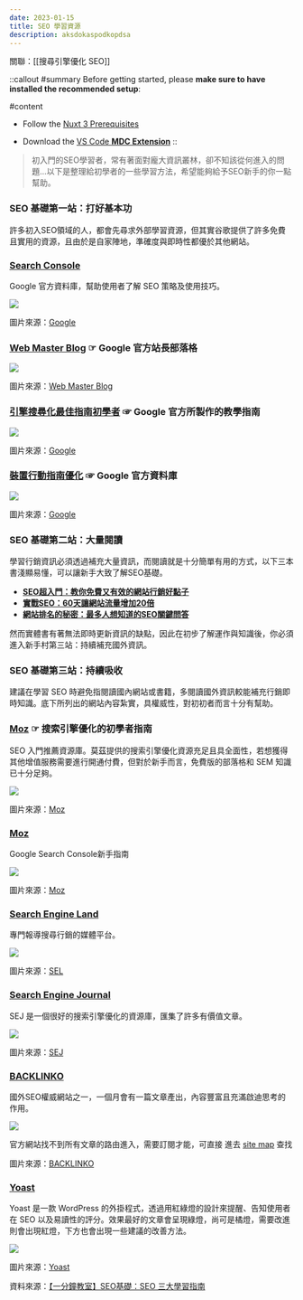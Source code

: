 ```yaml
---
date: 2023-01-15
title: SEO 學習資源
description: aksdokaspodkopdsa
---
```


關聯：[[搜尋引擎優化 SEO]]

::callout
#summary
Before getting started, please **make sure to have installed the recommended setup**:

#content
* Follow the [Nuxt 3 Prerequisites](https://nuxt.com/docs/getting-started/installation#prerequisites)

* Download the [VS Code **MDC Extension**](https://marketplace.visualstudio.com/items?itemName=Nuxt.mdc)
::

> 初入門的SEO學習者，常有著面對龐大資訊叢林，卻不知該從何進入的問題…以下是整理給初學者的一些學習方法，希望能夠給予SEO新手的你一點幫助。

### **SEO 基礎第一站：打好基本功**

許多初入SEO領域的人，都會先尋求外部學習資源，但其實谷歌提供了許多免費且實用的資源，且由於是自家陣地，準確度與即時性都優於其他網站。

### **[Search Console](https://support.google.com/webmasters#topic=3309469)**

Google 官方資料庫，幫助使用者了解 SEO 策略及使用技巧。

![](https://www.i-spotmedia.com/Blog/wp-content/uploads/2018/03/seo-learn-guides-1.png)

圖片來源：[Google](https://support.google.com/webmasters#topic=3309469)

### **[Web Master Blog](https://webmasters.googleblog.com/) ☞ Google 官方站長部落格**

![](https://www.i-spotmedia.com/Blog/wp-content/uploads/2018/03/seo-learn-guides-2.png)

圖片來源：[Web Master Blog](https://webmasters.googleblog.com/)

### **[引擎搜尋化最佳指南初學者](http://static.googleusercontent.com/media/www.google.com/en/us/intl/zh-tw/webmasters/docs/search-engine-optimization-starter-guide-zh-tw.pdf) ☞ Google 官方所製作的教學指南**

![](https://www.i-spotmedia.com/Blog/wp-content/uploads/2018/03/seo-learn-guides-3.png)

圖片來源：[Google](http://static.googleusercontent.com/media/www.google.com/en/us/intl/zh-tw/webmasters/docs/search-engine-optimization-starter-guide-zh-tw.pdf)

### **[裝置行動指南優化](https://developers.google.com/search/mobile-sites/?hl=zh-tw) ☞ Google 官方資料庫**

![](https://www.i-spotmedia.com/Blog/wp-content/uploads/2018/03/seo-learn-guides-4.png)

圖片來源：[Google](https://developers.google.com/search/mobile-sites/?hl=zh-tw)

### **SEO 基礎第二站：大量閱讀**

學習行銷資訊必須透過補充大量資訊，而閱讀就是十分簡單有用的方式，以下三本書淺顯易懂，可以讓新手大致了解SEO基礎。

- **[SEO超入門：教你免費又有效的網站行銷好點子](http://www.books.com.tw/products/0010705387)**
- **[實戰SEO：60天讓網站流量增加20倍  
    ](http://www.books.com.tw/products/0010722717)**
- **[網站排名的秘密：最多人想知道的SEO關鍵問答](http://www.books.com.tw/products/E050013131)**

然而實體書有著無法即時更新資訊的缺點，因此在初步了解運作與知識後，你必須進入新手村第三站：持續補充國外資訊。

### **SEO 基礎第三站：持續吸收**

建議在學習 SEO 時避免指閱讀國內網站或書籍，多閱讀國外資訊較能補充行銷即時知識。底下所列出的網站內容紮實，具權威性，對初初者而言十分有幫助。

### **[Moz](https://support.google.com/webmasters#topic=3309469) ☞ 搜索引擎優化的初學者指南**

SEO 入門推薦資源庫。莫茲提供的搜索引擎優化資源充足且具全面性，若想獲得其他增值服務需要進行開通付費，但對於新手而言，免費版的部落格和 SEM 知識已十分足夠。

![](https://www.i-spotmedia.com/Blog/wp-content/uploads/2018/03/seo-learn-guides-5.png)

圖片來源：[Moz](https://support.google.com/webmasters#topic=3309469)

### **[Moz](https://support.google.com/webmasters#topic=3309469)**

Google Search Console新手指南

![](https://www.i-spotmedia.com/Blog/wp-content/uploads/2018/03/seo-learn-guides-6.png)

圖片來源：[Moz](https://support.google.com/webmasters#topic=3309469)

### **[Search Engine Land](https://searchengineland.com/library/channel/seo)**

專門報導搜尋行銷的媒體平台。

![](https://www.i-spotmedia.com/Blog/wp-content/uploads/2018/03/seo-learn-guides-7.png)

圖片來源：[SEL](https://searchengineland.com/library/channel/seo)

### **[Search Engine Journal](https://www.searchenginejournal.com/category/search-engine-optimization/)**

SEJ 是一個很好的搜索引擎優化的資源庫，匯集了許多有價值文章。

![](https://www.i-spotmedia.com/Blog/wp-content/uploads/2018/03/seo-learn-guides-8.png)

圖片來源：[SEJ](https://www.searchenginejournal.com/category/search-engine-optimization/)

### **[BACKLINKO](https://backlinko.com/blog)**

國外SEO權威網站之一，一個月會有一篇文章產出，內容豐富且充滿啟迪思考的作用。

![](https://www.i-spotmedia.com/Blog/wp-content/uploads/2018/03/seo-learn-guides-9.png)

官方網站找不到所有文章的路由進入，需要訂閱才能，可直接
進去 [site map](https://backlinko.com/page-sitemap.xml) 查找

圖片來源：[BACKLINKO](https://backlinko.com/blog)

### **[Yoast](https://yoast.com/seo-blog/)**

Yoast 是一款 WordPress 的外掛程式，透過用紅綠燈的設計來提醒、告知使用者在 SEO 以及易讀性的評分。效果最好的文章會呈現綠燈，尚可是橘燈，需要改進則會出現紅燈，下方也會出現一些建議的改善方法。

![](https://www.i-spotmedia.com/Blog/wp-content/uploads/2018/03/seo-learn-guides-10.png)

圖片來源：[Yoast](https://yoast.com/seo-blog/)

資料來源：[【一分鐘教室】SEO基礎：SEO 三大學習指南](https://www.i-spotmedia.com/Blog/seo-learn-guides/)
